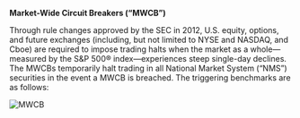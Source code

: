 **Market-Wide Circuit Breakers (“MWCB”)**

Through rule changes approved by the SEC in 2012, U.S. equity, options, and future exchanges (including, but not limited to NYSE and NASDAQ, and Cboe) are required to impose trading halts when the market as a whole—measured by the S&P 500® index—experiences steep single-day declines. The MWCBs temporarily halt trading in all National Market System (“NMS”) securities in the event a MWCB is breached. The triggering benchmarks are as follows:

![MWCB](https://github.com/alfredo-catalano/e2e/blob/master/images/MW-Circuit-Breakers-1100x575.jpg)

